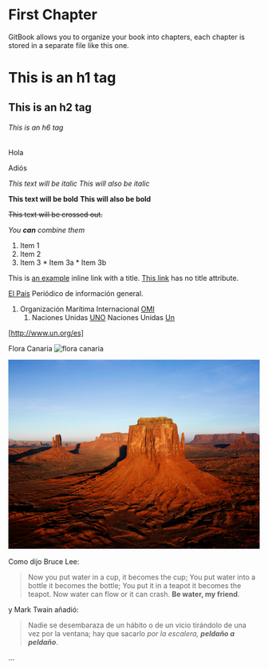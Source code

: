 # First Chapter

GitBook allows you to organize your book into chapters, each chapter is stored in a separate file like this one.

# This is an h1 tag
## This is an h2 tag
###### This is an h6 tag 

Hola

Adiós

*This text will be italic* _This will also be italic_

  **This text will be bold** __This will also be bold__ 
  
  ~~This text will be crossed out.~~ 
  
  _You **can** combine them_ 
  
  1. Item 1 
  2. Item 2
  3. Item 3 
    * Item 3a 
    * Item 3b 
    
This is [an example](http://example.com/ "Title") inline link with a title. [This link](http://example.net/) has no title attribute. 
    
[El País](http://elpais.com/ "El País") Periódico de información general.
    
    
1. Organización Marítima Internacional [OMI](http://www.imo.org)
     1. Naciones Unidas [UNO](http://www.un.org/es)
     Naciones Unidas [Un](un)
     
 [http://www.un.org/es]
 
 Flora Canaria ![flora canaria](http://www.canarias7.es/fotos/o/1411/355117-1g.jpg)
 
 ![Desierto](/assets/Desert.jpg)

 Como dijo Bruce Lee:
  
 >Now you put water in a cup, it becomes the cup; You put water into a bottle it becomes the bottle; You put it in a teapot it becomes the teapot. Now water can flow or it can crash. **Be water, my friend**.
 
 y Mark Twain añadió:
 >Nadie se desembaraza de un hábito o de un vicio tirándolo de una vez por la ventana; hay que sacarlo _por la escalera, **peldaño a peldaño**_.
 
 ...
 
